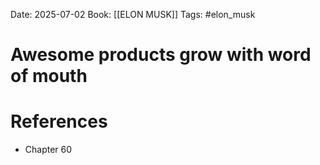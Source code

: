 Date: 2025-07-02
Book: [[ELON MUSK]]
Tags: #elon_musk 
# Awesome products grow with word of mouth


# References
- Chapter 60